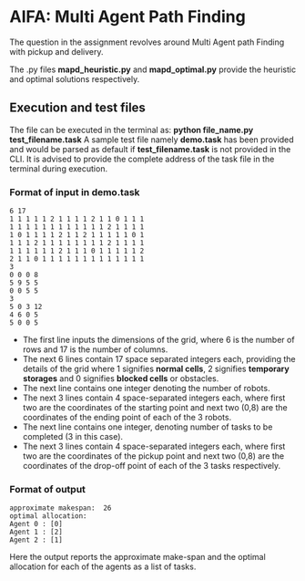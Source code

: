 # AIFA: Multi Agent Path Finding

The question in the assignment revolves around Multi Agent path Finding with pickup and delivery.

The .py files **mapd_heuristic.py** and **mapd_optimal.py** provide the heuristic and optimal solutions respectively. 
## Execution and test files
The file can be executed in the terminal as:
**python file_name.py test_filename.task**
A sample test file namely **demo.task** has been provided and would be parsed as default if **test_filename.task** is not provided in the CLI.
It is advised to provide the complete address of the task file in the terminal during execution.
### Format of input in demo.task

    6 17
    1 1 1 1 1 2 1 1 1 1 2 1 1 0 1 1 1
    1 1 1 1 1 1 1 1 1 1 1 1 2 1 1 1 1
    1 0 1 1 1 1 2 1 1 2 1 1 1 1 1 0 1
    1 1 1 2 1 1 1 1 1 1 1 1 2 1 1 1 1
    1 1 1 1 1 1 2 1 1 1 0 1 1 1 1 1 2
    2 1 1 0 1 1 1 1 1 1 1 1 1 1 1 1 1
    3
    0 0 0 8
    5 9 5 5
    0 0 5 5
    3
    5 0 3 12
    4 6 0 5
    5 0 0 5

 - The first line inputs the dimensions of the grid, where 6 is the number of rows and 17 is the number of columns.
- The next 6 lines contain 17 space separated integers each, providing the details of the grid where 1 signifies **normal cells**, 2 signifies **temporary storages** and 0 signifies **blocked cells** or obstacles.
- The next line contains one integer denoting the number of robots.
- The next 3 lines contain 4 space-separated integers each, where first two are the coordinates of the starting point and next two (0,8) are the coordinates of the ending point of each of the 3 robots.
- The next line contains one integer, denoting number of tasks to be completed (3 in this case).
- The next 3 lines contain 4 space-separated integers each, where first two are the coordinates of the pickup point and next two (0,8) are the coordinates of the drop-off point of each of the 3 tasks respectively.
### Format of output

    approximate makespan:  26
    optimal allocation: 
    Agent 0 : [0]
    Agent 1 : [2]
    Agent 2 : [1]
    
  Here the output reports the approximate make-span and the optimal allocation for each of the agents as a list of tasks.
